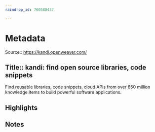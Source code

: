 ```yaml
---
raindrop_id: 760588437

---
```


# Metadata
Source:: https://kandi.openweaver.com/

Title:: kandi: find open source libraries, code snippets
---

Find reusable libraries, code snippets, cloud APIs from over 650 million knowledge items to build powerful software applications.

## Highlights
## Notes
